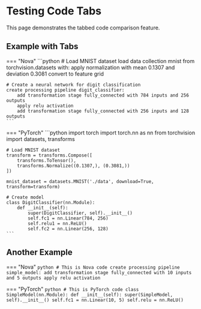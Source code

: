 # Testing Code Tabs

This page demonstrates the tabbed code comparison feature.

## Example with Tabs

=== "Nova"
    ```python
    # Load MNIST dataset
    load data collection mnist from torchvision.datasets with:
        apply normalization with mean 0.1307 and deviation 0.3081
        convert to feature grid

    # Create a neural network for digit classification
    create processing pipeline digit_classifier:
        add transformation stage fully_connected with 784 inputs and 256 outputs
        apply relu activation
        add transformation stage fully_connected with 256 inputs and 128 outputs
    ```

=== "PyTorch"
    ```python
    import torch
    import torch.nn as nn
    from torchvision import datasets, transforms
    
    # Load MNIST dataset
    transform = transforms.Compose([
        transforms.ToTensor(),
        transforms.Normalize((0.1307,), (0.3081,))
    ])
    
    mnist_dataset = datasets.MNIST('./data', download=True, transform=transform)
    
    # Create model
    class DigitClassifier(nn.Module):
        def __init__(self):
            super(DigitClassifier, self).__init__()
            self.fc1 = nn.Linear(784, 256)
            self.relu1 = nn.ReLU()
            self.fc2 = nn.Linear(256, 128)
    ```

## Another Example

=== "Nova"
    ```python
    # This is Nova code
    create processing pipeline simple_model:
        add transformation stage fully_connected with 10 inputs and 5 outputs
        apply relu activation
    ```

=== "PyTorch"
    ```python
    # This is PyTorch code
    class SimpleModel(nn.Module):
        def __init__(self):
            super(SimpleModel, self).__init__()
            self.fc1 = nn.Linear(10, 5)
            self.relu = nn.ReLU()
    ```